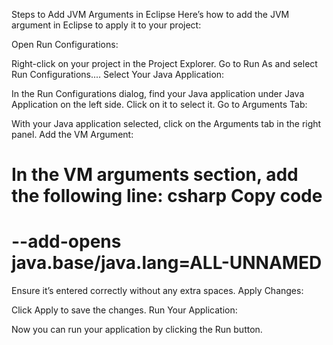 Steps to Add JVM Arguments in Eclipse
Here’s how to add the JVM argument in Eclipse to apply it to your project:

Open Run Configurations:

Right-click on your project in the Project Explorer.
Go to Run As and select Run Configurations....
Select Your Java Application:

In the Run Configurations dialog, find your Java application under Java Application on the left side.
Click on it to select it.
Go to Arguments Tab:

With your Java application selected, click on the Arguments tab in the right panel.
Add the VM Argument:

In the VM arguments section, add the following line:
csharp
Copy code
=================================================
--add-opens java.base/java.lang=ALL-UNNAMED
================================================
Ensure it’s entered correctly without any extra spaces.
Apply Changes:

Click Apply to save the changes.
Run Your Application:

Now you can run your application by clicking the Run button.
